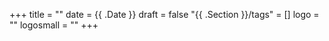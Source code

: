 +++
title = ""
date = {{ .Date }}
draft = false
"{{ .Section }}/tags" = []
logo = ""
logosmall = ""
+++
